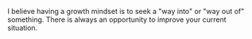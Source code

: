 I believe having a growth mindset is to seek a "way into" or "way out of" something. There is always an opportunity to improve your current situation.